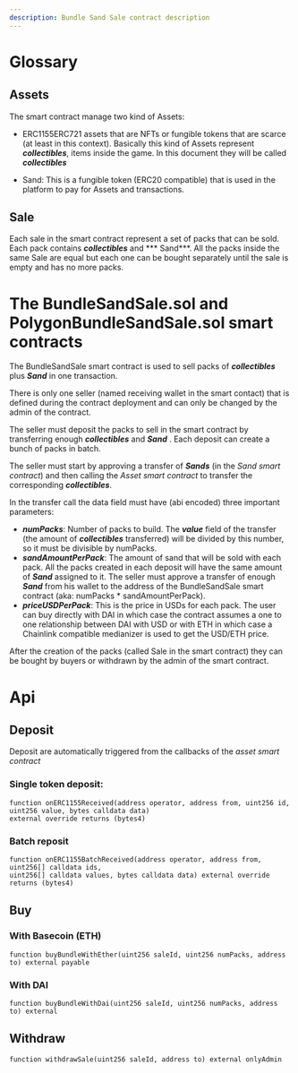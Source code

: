 ```yaml
---
description: Bundle Sand Sale contract description
---
```


# Glossary

## Assets

The smart contract manage two kind of Assets:

- ERC1155ERC721 assets that are NFTs or fungible tokens that are scarce (at least in this context). Basically this kind
  of Assets represent ***collectibles***, items inside the game. In this document they will be called ***collectibles***

- Sand: This is a fungible token (ERC20 compatible) that is used in the platform to pay for Assets and transactions.

## Sale

Each sale in the smart contract represent a set of packs that can be sold. Each pack contains ***collectibles*** and ***
Sand***. All the packs inside the same Sale are equal but each one can be bought separately until the sale is empty and
has no more packs.

# The BundleSandSale.sol and PolygonBundleSandSale.sol smart contracts

The BundleSandSale smart contract is used to sell packs of ***collectibles*** plus ***Sand*** in one transaction.

There is only one seller (named receiving wallet in the smart contact) that is defined during the contract deployment
and can only be changed by the admin of the contract.

The seller must deposit the packs to sell in the smart contract by transferring enough ***collectibles*** and ***Sand***
. Each deposit can create a bunch of packs in batch.

The seller must start by approving a transfer of ***Sands*** (in the *Sand smart contract*) and then calling the *Asset
smart contract* to transfer the corresponding ***collectibles***.

In the transfer call the data field must have (abi encoded) three important parameters:

- ***numPacks***: Number of packs to build. The ***value*** field of the transfer (the amount of ***collectibles***
  transferred)
  will be divided by this number, so it must be divisible by numPacks.
- ***sandAmountPerPack***: The amount of sand that will be sold with each pack. All the packs created in each deposit
  will have the same amount of ***Sand*** assigned to it. The seller must approve a transfer of enough ***Sand*** from
  his wallet to the address of the BundleSandSale smart contract (aka: numPacks * sandAmountPerPack).
- ***priceUSDPerPack***: This is the price in USDs for each pack. The user can buy directly with DAI in which case the
  contract assumes a one to one relationship between DAI with USD or with ETH in which case a Chainlink compatible
  medianizer is used to get the USD/ETH price.

After the creation of the packs (called Sale in the smart contract) they can be bought by buyers or withdrawn by the
admin of the smart contract.


# Api

## Deposit

Deposit are automatically triggered from the callbacks of the *asset smart contract*

### Single token deposit:

```solidity
function onERC1155Received(address operator, address from, uint256 id, uint256 value, bytes calldata data)
external override returns (bytes4)
```

### Batch reposit

```solidity
function onERC1155BatchReceived(address operator, address from, uint256[] calldata ids,
uint256[] calldata values, bytes calldata data) external override returns (bytes4)
```

## Buy

### With Basecoin (ETH)

```solidity
function buyBundleWithEther(uint256 saleId, uint256 numPacks, address to) external payable
```

### With DAI

```solidity
function buyBundleWithDai(uint256 saleId, uint256 numPacks, address to) external
```

## Withdraw

```solidity
function withdrawSale(uint256 saleId, address to) external onlyAdmin
```
